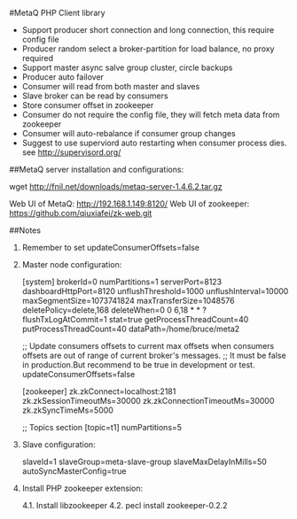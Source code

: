 #MetaQ PHP Client library

* Support producer short connection and long connection, this require config file
* Producer random select a broker-partition for load balance, no proxy required
* Support master async salve group cluster, circle backups
* Producer auto failover
* Consumer will read from both master and slaves
* Slave broker can be read by consumers
* Store consumer offset in zookeeper
* Consumer do not require the config file, they will fetch meta data from zookeeper
* Consumer will auto-rebalance if consumer group changes
* Suggest to use superviord auto restarting when consumer process dies. see http://supervisord.org/


##MetaQ server installation and configurations:

wget http://fnil.net/downloads/metaq-server-1.4.6.2.tar.gz

Web UI of MetaQ: http://192.168.1.149:8120/
Web UI of zookeeper: https://github.com/qiuxiafei/zk-web.git

##Notes

1. Remember to set updateConsumerOffsets=false

2. Master node configuration:


    [system]
    brokerId=0
    numPartitions=1
    serverPort=8123
    dashboardHttpPort=8120
    unflushThreshold=1000
    unflushInterval=10000
    maxSegmentSize=1073741824
    maxTransferSize=1048576
    deletePolicy=delete,168
    deleteWhen=0 0 6,18 * * ?
    flushTxLogAtCommit=1
    stat=true
    getProcessThreadCount=40
    putProcessThreadCount=40
    dataPath=/home/bruce/meta2
    

    ;; Update consumers offsets to current max offsets when consumers offsets are out of range of current broker's messages.
    ;; It must be false in production.But recommend to be true in development or test.
    updateConsumerOffsets=false


    [zookeeper]
    zk.zkConnect=localhost:2181
    zk.zkSessionTimeoutMs=30000
    zk.zkConnectionTimeoutMs=30000
    zk.zkSyncTimeMs=5000


    ;; Topics section
    [topic=t1]
    numPartitions=5

3. Slave configuration:


    slaveId=1
    slaveGroup=meta-slave-group
    slaveMaxDelayInMills=50
    autoSyncMasterConfig=true

4. Install PHP zookeeper extension:


    4.1. Install libzookeeper
    4.2. pecl install zookeeper-0.2.2
